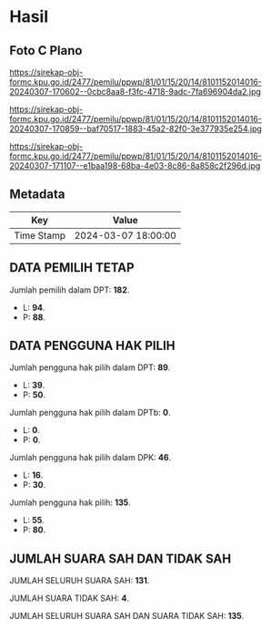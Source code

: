 # Hasil

## Foto C Plano

https://sirekap-obj-formc.kpu.go.id/2477/pemilu/ppwp/81/01/15/20/14/8101152014016-20240307-170602--0cbc8aa8-f3fc-4718-9adc-7fa696904da2.jpg

https://sirekap-obj-formc.kpu.go.id/2477/pemilu/ppwp/81/01/15/20/14/8101152014016-20240307-170859--baf70517-1883-45a2-82f0-3e377935e254.jpg

https://sirekap-obj-formc.kpu.go.id/2477/pemilu/ppwp/81/01/15/20/14/8101152014016-20240307-171107--e1baa198-68ba-4e03-8c86-8a858c2f296d.jpg


## Metadata

| Key        | Value               |
| ---------- | ------------------- |
| Time Stamp | 2024-03-07 18:00:00 |


## DATA PEMILIH TETAP

Jumlah pemilih dalam DPT: **182**.
 * L: **94**.
 * P: **88**.

## DATA PENGGUNA HAK PILIH

Jumlah pengguna hak pilih dalam DPT: **89**.
 * L: **39**.
 * P: **50**.

Jumlah pengguna hak pilih dalam DPTb: **0**.
 * L: **0**.
 * P: **0**.

Jumlah pengguna hak pilih dalam DPK: **46**.
 * L: **16**.
 * P: **30**.

Jumlah pengguna hak pilih: **135**.
 * L: **55**.
 * P: **80**.

## JUMLAH SUARA SAH DAN TIDAK SAH

JUMLAH SELURUH SUARA SAH: **131**.

JUMLAH SUARA TIDAK SAH: **4**.

JUMLAH SELURUH SUARA SAH DAN SUARA TIDAK SAH: **135**.


